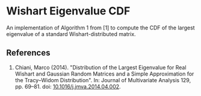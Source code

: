 # Wishart Eigenvalue CDF

An implementation of Algorithm 1 from [1] to compute the CDF of the largest
eigenvalue of a standard Wishart-distributed matrix.

## References

1. Chiani, Marco (2014). "Distribution of the Largest Eigenvalue for Real
   Wishart and Gaussian Random Matrices and a Simple Approximation for the
   Tracy–Widom Distribution". In: Journal of Multivariate Analysis 129, pp.
   69–81. doi: [10.1016/j.jmva.2014.04.002](https://doi.org.10.1016/j.jmva.2014.04.002).
